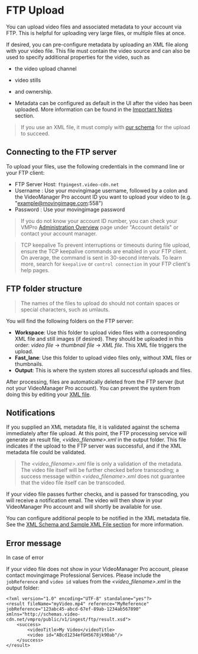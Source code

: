 # FTP Upload

You can upload video files and associated metadata to your account via FTP. 
This is helpful for uploading very large files, or multiple files at once.

If desired, you can pre-configure metadata by uploading an XML file along with your video file. 
This file must contain the video source and can also be used to specify additional properties for the video, such as
* the video upload channel
* video stills
* and ownership.

* Metadata can be configured as default in the UI after the video has been uploaded. 
More information can be found in the [Important Notes](./ftpnotes.md) section.

> If you use an XML file, it must comply with [our schema](./xml.md) for the upload to succeed.

## Connecting to the FTP server

To upload your files, use the following credentials in the command line or your FTP client:

* FTP Server Host: `ftpingest.video-cdn.net`
* Username : Use your movingimage username, followed by a colon and the VideoManager Pro account ID you want to upload your video to (e.g. "example@movingimage.com:558")
* Password : Use your movingimage password

> If you do not know your account ID number, you can check your VMPro [Administration Overview](/docs/platform/vmpro/vmproadmin/accountoverview.md) page under "Account details" or contact your account manager.

> TCP keepalive
> To prevent interruptions or timeouts during file upload, ensure the TCP keepalive commands are enabled in your FTP client. On average, the command is sent in 30-second intervals.
> To learn more, search for `keepalive` or `control connection` in your FTP client's help pages.

## FTP folder structure

>The names of the files to upload do should not contain spaces or special characters, such as umlauts.

You will find the following folders on the FTP server:

* **Workspace**: Use this folder to upload video files with a corresponding XML file and still images (if desired). 
They should be uploaded in this order: *video file* → *thumbnail file* → *XML file*. This XML file triggers the upload.
* **Fast_lane**:  Use this folder to upload video files only, without XML files or thumbnails.  
* **Output**: This is where the system stores all successful uploads and files. 

After processing, files are automatically deleted from the FTP server (but not your VideoManager Pro account). 
You can prevent the system from doing this by editing your [XML file](./xml.md).

## Notifications

If you supplied an XML metadata file, it is validated against the schema immediately after file upload.
At this point, the FTP processing service will generate an result file, *<video_filename>.xml* in the output folder. 
This file indicates if the upload to the FTP server was successful, and if the XML metadata file could be validated.

> The *<video_filename>.xml* file is only a validation of the metadata. The video file itself will be further checked before transcoding; 
a success message within *<video_filename>.xml* does not guarantee that the video file itself can be transcoded.

If your video file passes further checks, and is passed for transcoding, you will receive a notification email. 
The video will then show in your VideoManager Pro account and will shortly be available for use.

You can configure additional people to be notified in the XML metadata file. 
See the [XML Schema and Sample XML File section](./xml.md) for more information.

## Error message

In case of error

If your video file does not show in your VideoManager Pro account, please contact movingimage Professional Services. 
Please include the `jobReference` and `video id` values from the *<video_filename>.xml* in the output folder:

```
<?xml version="1.0" encoding="UTF-8" standalone="yes"?>
<result fileName="myVideo.mp4" reference="MyReference" jobReference="123abc45-abcd-67ef-89ab-1234ab567890" xmlns="http://schemas.video-cdn.net/vmpro/public/v1/ingest/ftp/result.xsd">
    <success>
        <videoTitle>My Video</videoTitle>
        <video id="ABcd1234efGH5678jk90ab"/>
    </success>
</result>
```
